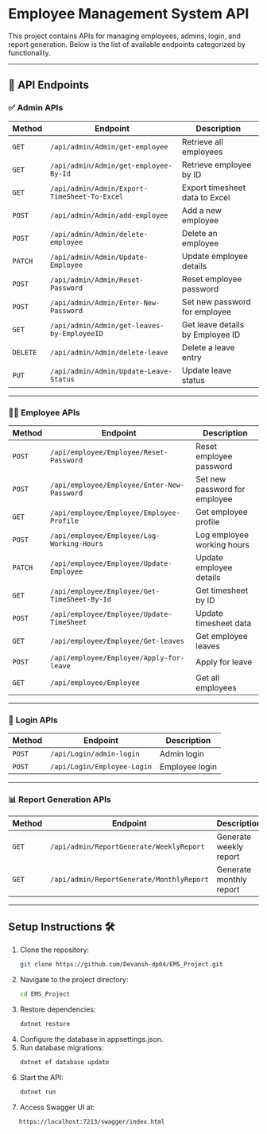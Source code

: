 # Employee Management System API

This project contains APIs for managing employees, admins, login, and report generation. Below is the list of available endpoints categorized by functionality.

---

## 🚀 **API Endpoints**

### ✅ **Admin APIs**
| Method   | Endpoint                                      | Description                         |
|---------|-----------------------------------------------|-------------------------------------|
| `GET`   | `/api/admin/Admin/get-employee`                | Retrieve all employees              |
| `GET`   | `/api/admin/Admin/get-employee-By-Id`          | Retrieve employee by ID             |
| `GET`   | `/api/admin/Admin/Export-TimeSheet-To-Excel`   | Export timesheet data to Excel      |
| `POST`  | `/api/admin/Admin/add-employee`                | Add a new employee                  |
| `POST`  | `/api/admin/Admin/delete-employee`             | Delete an employee                  |
| `PATCH` | `/api/admin/Admin/Update-Employee`             | Update employee details             |
| `POST`  | `/api/admin/Admin/Reset-Password`              | Reset employee password             |
| `POST`  | `/api/admin/Admin/Enter-New-Password`          | Set new password for employee       |
| `GET`   | `/api/admin/Admin/get-leaves-by-EmployeeID`    | Get leave details by Employee ID    |
| `DELETE`| `/api/admin/Admin/delete-leave`                | Delete a leave entry                |
| `PUT`   | `/api/admin/Admin/Update-Leave-Status`         | Update leave status                 |

---

### 👨‍💻 **Employee APIs**
| Method   | Endpoint                                     | Description                         |
|---------|----------------------------------------------|-------------------------------------|
| `POST`  | `/api/employee/Employee/Reset-Password`       | Reset employee password             |
| `POST`  | `/api/employee/Employee/Enter-New-Password`   | Set new password for employee       |
| `GET`   | `/api/employee/Employee/Employee-Profile`     | Get employee profile                |
| `POST`  | `/api/employee/Employee/Log-Working-Hours`    | Log employee working hours          |
| `PATCH` | `/api/employee/Employee/Update-Employee`      | Update employee details             |
| `GET`   | `/api/employee/Employee/Get-TimeSheet-By-Id`  | Get timesheet by ID                 |
| `POST`  | `/api/employee/Employee/Update-TimeSheet`     | Update timesheet data               |
| `GET`   | `/api/employee/Employee/Get-leaves`           | Get employee leaves                 |
| `POST`  | `/api/employee/Employee/Apply-for-leave`      | Apply for leave                     |
| `GET`   | `/api/employee/Employee`                      | Get all employees                   |

---

### 🔐 **Login APIs**
| Method   | Endpoint                        | Description             |
|---------|---------------------------------|-------------------------|
| `POST`  | `/api/Login/admin-login`         | Admin login              |
| `POST`  | `/api/Login/Employee-Login`      | Employee login           |

---

### 📊 **Report Generation APIs**
| Method   | Endpoint                                   | Description                     |
|---------|--------------------------------------------|---------------------------------|
| `GET`   | `/api/admin/ReportGenerate/WeeklyReport`    | Generate weekly report          |
| `GET`   | `/api/admin/ReportGenerate/MonthlyReport`   | Generate monthly report         |

---

## Setup Instructions 🛠️
1. Clone the repository:  
   ```sh
   git clone https://github.com/Devansh-dp04/EMS_Project.git
   ```
2. Navigate to the project directory:  
   ```sh
   cd EMS_Project
   ```
3. Restore dependencies:  
   ```sh
   dotnet restore
   ```
4. Configure the database in appsettings.json.
5. Run database migrations:  
   ```sh
   dotnet ef database update
   ```
6. Start the API:  
   ```sh
   dotnet run
   ```
7. Access Swagger UI at:
```
   https://localhost:7213/swagger/index.html
```
